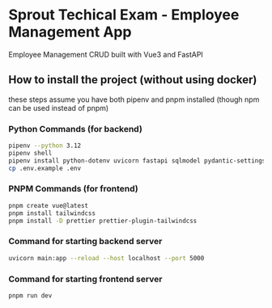 # Sprout Techical Exam - Employee Management App

Employee Management CRUD built with Vue3 and FastAPI

## How to install the project (without using docker)

these steps assume you have both pipenv and pnpm installed (though npm can be used instead of pnpm)

### Python Commands (for backend)

```bash
pipenv --python 3.12
pipenv shell
pipenv install python-dotenv uvicorn fastapi sqlmodel pydantic-settings
cp .env.example .env
```

### PNPM Commands (for frontend)

```bash
pnpm create vue@latest
pnpm install tailwindcss
pnpm install -D prettier prettier-plugin-tailwindcss
```

### Command for starting backend server

```bash
uvicorn main:app --reload --host localhost --port 5000
```

### Command for starting frontend server

```bash
pnpm run dev
```
